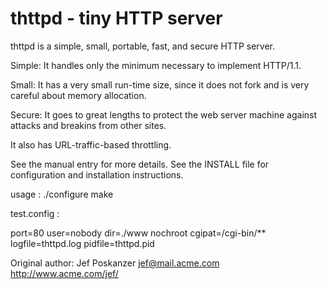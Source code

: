 # thttpd - tiny HTTP server

thttpd is a simple, small, portable, fast, and secure HTTP server.

Simple: It handles only the minimum necessary to implement HTTP/1.1.

Small: It has a very small run-time size, since it does not fork and is very
careful about memory allocation.

Secure: It goes to great lengths to protect the web server machine against
attacks and breakins from other sites.

It also has URL-traffic-based throttling.

See the manual entry for more details. See the INSTALL file for
configuration and installation instructions.

usage :
    ./configure 
    make


test.config :

port=80
user=nobody
dir=./www
nochroot
cgipat=/cgi-bin/**
logfile=thttpd.log
pidfile=thttpd.pid

Original author:
    Jef Poskanzer  jef@mail.acme.com  http://www.acme.com/jef/
